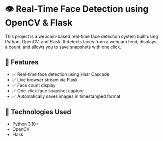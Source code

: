 # 👁️ Real-Time Face Detection using OpenCV & Flask

This project is a webcam-based real-time face detection system built using Python, OpenCV, and Flask. It detects faces from a webcam feed, displays a count, and allows you to save snapshots with one click.
## 📸 Features
- ✅ Real-time face detection using Haar Cascade
- ✅ Live browser stream via Flask
- ✅ Face count display
- ✅ One-click face snapshot capture
- ✅ Automatically saves images in timestamped format
## 🧠 Technologies Used
- Python 3.10+
- OpenCV
- Flask

